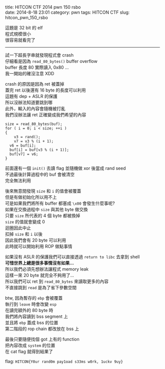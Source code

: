 title: HITCON CTF 2014 pwn 150 rsbo  
date: 2014-8-18 23:01
category: pwn
tags: HITCON CTF
slug: hitcon_pwn_150_rsbo 

這題是 32 bit 的 elf  
程式規模很小  
很容易就看完了  
* * *

試一下超長字串就發現程式會 crash  
仔細看是因為 `read_80_bytes()` buffer overflow  
buffer 長度 80 實際讀入 0x80 ...  
我一開始的確沒注意 XDD  

crash 的原因是因為 ret 被蓋掉  
蓋完 ret 以後還有 16 byte 的長度可以利用  
這題有 dep + ASLR 的保護  
所以沒辦法知道要跳到哪  
此外，輸入的內容會隨機被打亂  
我們沒辦法讓 ret 正確變成我們希望的內容  

```
size = read_80_bytes(buf);
for ( i = 0; i < size; ++i )
{
    v3 = rand();
    v7 = v3 % (i + 1);
  v6 = buf[i];
  buf[i] = buf[v3 % (i + 1)];
  buf[v7] = v6;
}
```

前面還有一個 `init()` 去讀 flag 並隨機做 xor 後當成 rand seed  
不過最後計算過程中的 buf 會被清空  
完全無法利用  

後來無意間發現 `size` 和 `i` 的值會被覆蓋  
但是有做初始化所以用不上  
可是如果我們將所有 buffer 都塞成 `\x00` 會發生什麼事呢?  
如果在交換過程中 `size` 與其他 byte 做交換  
只要 `size` 所代表的 4 個 byte 都被換掉  
`size` 的值就會變成 0  
迴圈因此中止  
扣掉 `size` 和 `i` 以後  
因此我們會有 20 byte 可以利用  
此時就可以開始利用 ROP 做點事情  

如果沒有 ASLR 的保護我們可以直接透過 `return to libc` 去拿到 shell  
**可惜世界上總是很多事情沒有如果...**  
所以我們必須先想辦法讓程式 memory leak  
這樣一來 20 byte 就完全不夠用了...  
所以我們可以 ret 到 `read_80_bytes` 來讀取更多的內容  
不直接跳到 `read` 是為了省下參數空間  

btw, 因為暫存的 `ebp` 會被覆蓋  
執行到 `leave` 時會改變 `esp`  
在讀完額外的 80 byte 時  
我們將內容讀到 bss segment 上  
並且將 `ebp` 蓋成 bss 的位置  
第二階段的 rop chain 都改放在 bss 上  

最後只要隨便找個 got 上有的 function  
把內容改成 `system` 的位置  
在 cat flag 就得到結果了  

flag: `HITCON{Y0ur rand0m pay1oad s33ms w0rk, 1uckv 9uy}`
